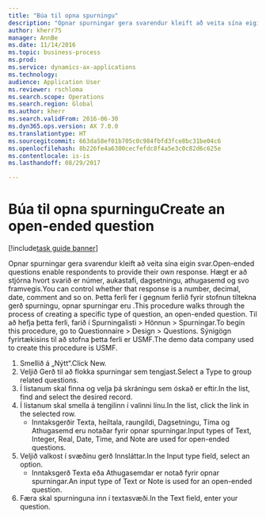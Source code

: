 ```yaml
--- 
title: "Búa til opna spurningu"
description: "Opnar spurningar gera svarendur kleift að veita sína eigin svar."
author: kherr75
manager: AnnBe
ms.date: 11/14/2016
ms.topic: business-process
ms.prod: 
ms.service: dynamics-ax-applications
ms.technology: 
audience: Application User
ms.reviewer: rschloma
ms.search.scope: Operations
ms.search.region: Global
ms.author: kherr
ms.search.validFrom: 2016-06-30
ms.dyn365.ops.version: AX 7.0.0
ms.translationtype: HT
ms.sourcegitcommit: 663da58ef01b705c0c984fbfd3fce8bc31be04c6
ms.openlocfilehash: 8b226fe4a6300cecfefdc8f4a5e3c0c82d6c625e
ms.contentlocale: is-is
ms.lasthandoff: 08/29/2017

---
```

# <a name="create-an-open-ended-question"></a><span data-ttu-id="1d669-103">Búa til opna spurningu</span><span class="sxs-lookup"><span data-stu-id="1d669-103">Create an open-ended question</span></span>

[!include[task guide banner](../../includes/task-guide-banner.md)]

<span data-ttu-id="1d669-104">Opnar spurningar gera svarendur kleift að veita sína eigin svar.</span><span class="sxs-lookup"><span data-stu-id="1d669-104">Open-ended questions enable respondents to provide their own response.</span></span> <span data-ttu-id="1d669-105">Hægt er að stjórna hvort svarið er númer, aukastafi, dagsetningu, athugasemd og svo framvegis.</span><span class="sxs-lookup"><span data-stu-id="1d669-105">You can control whether that response is a number, decimal, date, comment and so on.</span></span> <span data-ttu-id="1d669-106">Þetta ferli fer í gegnum ferlið fyrir stofnun tiltekna gerð spurningu, opnar spurningar eru .</span><span class="sxs-lookup"><span data-stu-id="1d669-106">This procedure walks through the process of creating a specific type of question, an open-ended question.</span></span> <span data-ttu-id="1d669-107">Til að hefja þetta ferli, farið í Spurningalisti > Hönnun > Spurningar.</span><span class="sxs-lookup"><span data-stu-id="1d669-107">To begin this procedure, go to Questionnaire > Design > Questions.</span></span> <span data-ttu-id="1d669-108">Sýnigögn fyrirtækisins til að stofna þetta ferli er USMF.</span><span class="sxs-lookup"><span data-stu-id="1d669-108">The demo data company used to create this procedure is USMF.</span></span>

1. <span data-ttu-id="1d669-109">Smellið á „Nýtt“.</span><span class="sxs-lookup"><span data-stu-id="1d669-109">Click New.</span></span>
2. <span data-ttu-id="1d669-110">Veljið Gerð til að flokka spurningar sem tengjast.</span><span class="sxs-lookup"><span data-stu-id="1d669-110">Select a Type to group related questions.</span></span>
3. <span data-ttu-id="1d669-111">Í listanum skal finna og velja þá skráningu sem óskað er eftir.</span><span class="sxs-lookup"><span data-stu-id="1d669-111">In the list, find and select the desired record.</span></span>
4. <span data-ttu-id="1d669-112">Í listanum skal smella á tengilinn í valinni línu.</span><span class="sxs-lookup"><span data-stu-id="1d669-112">In the list, click the link in the selected row.</span></span>
    * <span data-ttu-id="1d669-113">Inntaksgerðir Texta, heiltala, raungildi, Dagsetningu, Tíma og Athugasemd eru notaðar fyrir opnar spurningar.</span><span class="sxs-lookup"><span data-stu-id="1d669-113">Input types of Text, Integer, Real, Date, Time, and Note are used for open-ended questions.</span></span>  
5. <span data-ttu-id="1d669-114">Veljið valkost í svæðinu gerð Innsláttar.</span><span class="sxs-lookup"><span data-stu-id="1d669-114">In the Input type field, select an option.</span></span>
    * <span data-ttu-id="1d669-115">Inntaksgerð Texta eða Athugasemdar er notað fyrir opnar spurningar.</span><span class="sxs-lookup"><span data-stu-id="1d669-115">An input type of Text or Note is used for an open-ended question.</span></span>  
6. <span data-ttu-id="1d669-116">Færa skal spurninguna inn í textasvæði.</span><span class="sxs-lookup"><span data-stu-id="1d669-116">In the Text field, enter your question.</span></span>



